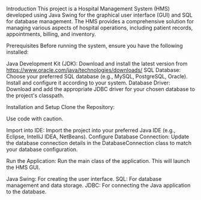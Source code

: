 Introduction
This project is a Hospital Management System (HMS) developed using Java Swing for the graphical user interface (GUI) and SQL for database management. The HMS provides a comprehensive solution for managing various aspects of hospital operations, including patient records, appointments, billing, and inventory.

Prerequisites
Before running the system, ensure you have the following installed:

Java Development Kit (JDK): Download and install the latest version from https://www.oracle.com/java/technologies/downloads/
SQL Database: Choose your preferred SQL database (e.g., MySQL, PostgreSQL, Oracle). Install and configure it according to your system.
Database Driver: Download and add the appropriate JDBC driver for your chosen database to the project's classpath.

Installation and Setup
Clone the Repository:

Use code with caution.

Import into IDE: Import the project into your preferred Java IDE (e.g., Eclipse, IntelliJ IDEA, NetBeans).
Configure Database Connection: Update the database connection details in the DatabaseConnection class to match your database configuration.

Run the Application: Run the main class of the application. This will launch the HMS GUI.

Java Swing: For creating the user interface.
SQL: For database management and data storage.
JDBC: For connecting the Java application to the database.
